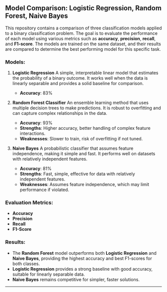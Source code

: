 ## Model Comparison: Logistic Regression, Random Forest, Naive Bayes

This repository contains a comparison of three classification models applied to a binary classification problem. The goal is to evaluate the performance of each model using various metrics such as **accuracy**, **precision**, **recall**, and **F1-score**. The models are trained on the same dataset, and their results are compared to determine the best performing model for this specific task.

### Models:

1. **Logistic Regression**
   A simple, interpretable linear model that estimates the probability of a binary outcome. It works well when the data is linearly separable and provides a solid baseline for comparison.

   * **Accuracy**: 83%

2. **Random Forest Classifier**
   An ensemble learning method that uses multiple decision trees to make predictions. It is robust to overfitting and can capture complex relationships in the data.

   * **Accuracy**: 93%
   * **Strengths**: Higher accuracy, better handling of complex feature interactions.
   * **Weaknesses**: Slower to train, risk of overfitting if not tuned.

3. **Naive Bayes**
   A probabilistic classifier that assumes feature independence, making it simple and fast. It performs well on datasets with relatively independent features.

   * **Accuracy**: 81%
   * **Strengths**: Fast, simple, effective for data with relatively independent features.
   * **Weaknesses**: Assumes feature independence, which may limit performance if violated.

### Evaluation Metrics:

* **Accuracy**
* **Precision**
* **Recall**
* **F1-Score**

### Results:

* The **Random Forest** model outperforms both **Logistic Regression** and **Naive Bayes**, providing the highest accuracy and best F1-scores for both classes.
* **Logistic Regression** provides a strong baseline with good accuracy, suitable for linearly separable data.
* **Naive Bayes** remains competitive for simpler, faster solutions.

---

